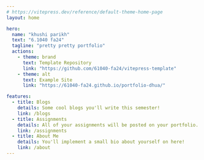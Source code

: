```yaml
---
# https://vitepress.dev/reference/default-theme-home-page
layout: home

hero:
  name: "khushi parikh"
  text: "6.1040 fa24"
  tagline: "pretty pretty portfolio"
  actions:
    - theme: brand
      text: Template Repository
      link: "https://github.com/61040-fa24/vitepress-template"
    - theme: alt
      text: Example Site
      link: "https://61040-fa24.github.io/portfolio-dhua/"

features:
  - title: Blogs
    details: Some cool blogs you'll write this semester!
    link: /blogs
  - title: Assignments
    details: All of your assignments will be posted on your portfolio.
    link: /assignments
  - title: About Me
    details: You'll implement a small bio about yourself on here!
    link: /about
---
```

